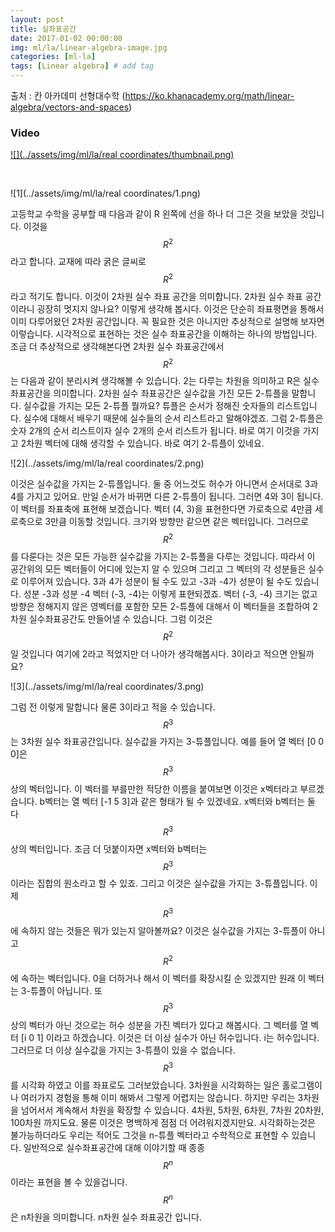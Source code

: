 ```yaml
---
layout: post
title: 실좌표공간  
date: 2017-01-02 00:00:00
img: ml/la/linear-algebra-image.jpg
categories: [ml-la] 
tags: [Linear algebra] # add tag
---
```


출처 : 칸 아카데미 선형대수학 (https://ko.khanacademy.org/math/linear-algebra/vectors-and-spaces)

### Video 

[![](../assets/img/ml/la/real coordinates/thumbnail.png)](https://youtu.be/lCsjJbZHhHU)

<br>

![1](../assets/img/ml/la/real coordinates/1.png)

고등학교 수학을 공부할 때 다음과 같이 R 왼쪽에 선을 하나 더 그은 것을 보았을 것입니다.
이것을 $$ R^{2} $$ 라고 합니다. 교재에 따라 굵은 글씨로 $$ R^{2} $$라고 적기도 합니다.
이것이 2차원 실수 좌표 공간을 의미합니다.
2차원 실수 좌표 공간이라니 굉장히 멋지지 않나요?
이렇게 생각해 봅시다. 이것은 단순히 좌표평면을 통해서 이미 다루어왔던 2차원 공간입니다.
꼭 필요한 것은 아니지만 추상적으로 설명해 보자면 이렇습니다.
시각적으로 표현하는 것은 실수 좌표공간을 이해하는 하나의 방법입니다.
조금 더 추상적으로 생각해본다면 2차원 실수 좌표공간에서 $$ R^{2} $$ 는 다음과 같이 분리시켜 생각해볼 수 있습니다.
2는 다루는 차원을 의미하고 R은 실수 좌표공간을 의미합니다.
2차원 실수 좌표공간은 실수값을 가진 모든 2-튜플을 말합니다.
실수값을 가지는 모든 2-튜플 뭘까요? 
튜플은 순서가 정해진 숫자들의 리스트입니다.
실수에 대해서 배우기 때문에 실수들의 순서 리스트라고 말해야겠죠.
그럼 2-튜플은 숫자 2개의 순서 리스트이자 실수 2개의 순서 리스트가 됩니다.
바로 여기 이것을 가지고 2차원 벡터에 대해 생각할 수 있습니다. 바로 여기 2-튜플이 있네요.

![2](../assets/img/ml/la/real coordinates/2.png)

이것은 실수값을 가지는 2-튜플입니다. 
둘 중 어느것도 허수가 아니면서 순서대로 3과 4를 가지고 있어요. 
만일 순서가 바뀌면 다른 2-튜플이 됩니다. 
그러면 4와 3이 됩니다.
이 벡터를 좌표축에 표현해 보겠습니다. 
벡터 (4, 3)을 표현한다면 가로축으로 4만큼 세로축으로 3만큼 이동할 것입니다. 
크기와 방향만 같으면 같은 벡터입니다.
그러므로 $$ R^{2} $$ 를 다룬다는 것은 모든 가능한 실수값을 가지는 2-튜플을 다루는 것입니다. 
따라서 이 공간위의 모든 벡터들이 어디에 있는지 알 수 있으며 그리고 그 벡터의 각 성분들은 실수로 이루어져 있습니다. 
3과 4가 성분이 될 수도 있고 -3과 -4가 성분이 될 수도 있습니다. 
성분 -3과 성분 -4 벡터 (-3, -4)는 이렇게 표현되겠죠. 
벡터 (-3, -4) 크기는 없고 방향은 정해지지 않은 영벡터를 포함한 모든 2-튜플에 대해서 
이 벡터들을 조합하여 2차원 실수좌표공간도 만들어낼 수 있습니다. 
그럼 이것은 $$ R^{2} $$ 일 것입니다 여기에 2라고 적었지만 더 나아가 생각해봅시다. 3이라고 적으면 안될까요? 

![3](../assets/img/ml/la/real coordinates/3.png)

그럼 전 이렇게 말합니다 물론 3이라고 적을 수 있습니다.
$$ R^{3} $$는 3차원 실수 좌표공간입니다.
실수값을 가지는 3-튜플입니다. 
예를 들어 열 벡터 [0 0 0]은 $$ R^{3} $$ 상의 벡터입니다. 
이 벡터를 부를만한 적당한 이름을 붙여보면 이것은 x벡터라고 부르겠습니다. 
b벡터는 열 벡터 [-1 5 3]과 같은 형태가 될 수 있겠네요. 
x벡터와 b벡터는 둘 다 $$ R^{3} $$ 상의 벡터입니다. 
조금 더 덧붙이자면 x벡터와 b벡터는 $$ R^{3} $$이라는 집합의 원소라고 할 수 있죠. 
그리고 이것은 실수값을 가지는 3-튜플입니다. 
이제 $$ R^{3} $$에 속하지 않는 것들은 뭐가 있는지 알아볼까요? 
이것은 실수값을 가지는 3-튜플이 아니고 $$ R^{2} $$에 속하는 벡터입니다. 
0을 더하거나 해서 이 벡터를 확장시킬 순 있겠지만 원래 이 벡터는 3-튜플이 아닙니다. 
또 $$ R^{3} $$ 상의 벡터가 아닌 것으로는 허수 성분을 가진 벡터가 있다고 해봅시다. 
그 벡터를 열 벡터 [i 0 1] 이라고 하겠습니다. 
이것은 더 이상 실수가 아닌 허수입니다. 
i는 허수입니다. 그러므로 더 이상 실수값을 가지는 3-튜플이 있을 수 없습니다. 
$$ R^{3} $$를 시각화 하였고 이를 좌표로도 그러보았습니다. 3차원을 시각화하는 일은 홀로그램이나 여러가지 경험을 통해 이미 해봐서 그렇게 어렵지는 않습니다. 
하지만 우리는 3차원을 넘어서서 계속해서 차원을 확장할 수 있습니다.
4차원, 5차원, 6차원, 7차원 20차원, 100차원 까지도요. 물론 이것은 명백하게 점점 더 어려워지겠지만요. 
시각화하는것은 불가능하더라도 우리는 적어도 그것을 n-튜플 벡터라고 수학적으로 표현할 수 있습니다. 
일반적으로 실수좌표공간에 대해 이야기할 때 종종 $$ R^{n} $$이라는 표현을 볼 수 있을겁니다. $$ R^{n} $$은 n차원을 의미합니다. n차원 실수 좌표공간 입니다.